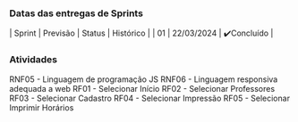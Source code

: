 ### Datas das entregas de Sprints
| Sprint | Previsão | Status | Histórico |
| 01 | 22/03/2024 |  ✔️Concluído    |

### Atividades

RNF05 - Linguagem de programação JS
RNF06 - Linguagem responsiva adequada a web
RF01 - Selecionar Início
RF02 - Selecionar Professores
RF03 - Selecionar Cadastro
RF04 - Selecionar Impressão
RF05 - Selecionar Imprimir Horários
